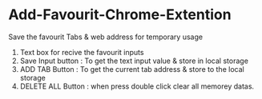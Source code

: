 # Add-Favourit-Chrome-Extention
Save the favourit Tabs &amp; web address for temporary usage 

1. Text box for recive the favourit inputs 
2. Save Input button : To get the text input value & store in local storage 
3. ADD TAB Button : To get the current tab address & store to the local storage 
4. DELETE ALL Button : when press double click clear all memorey datas. 
